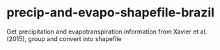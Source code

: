 # precip-and-evapo-shapefile-brazil
Get precipitation and evapotranspiration information from Xavier et al. (2015), group and convert into shapefile
